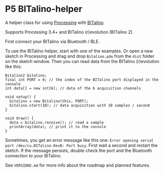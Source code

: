 # P5 BITalino-helper

A helper class for using [Processing](https://processing.org) with [BITalino](http://bitalino.com/en/).

Supports Processing 3.4+ and BITalino (r)evolution (BITalino 2).

First connect your BITalino via Bluetooth / BLE.

To use the BITalino helper, start with one of the examples. Or open a new sketch in Processing and drag and drop `Bitalino.pde` from the `dist` folder on the sketch window. Then you can read data from the BITalino (r)evolution like this:

```
Bitalino2 bitalino;
final int PORT = 0; // the index of the BITalino port displayed in the console
int data[] = new int[6]; // data of the 6 acquisition channels

void setup() {
  bitalino = new Bitalino(this, PORT);
  bitalino.start(10); // data acquisition with 10 samples / second
}

void draw() {
  data = bitalino.receive(); // read a sample
  printArray(data); // print it to the console
}
```

Sometimes, you get an error message like this one: `Error opening serial port /dev/cu.BITalino-DevB: Port busy`. First wait a second and restart the sketch. If the message persists, double check the port and the Bluetooth connection to your BITalino.

See `VERSIONS.md` for more info about the roadmap and planned features.
